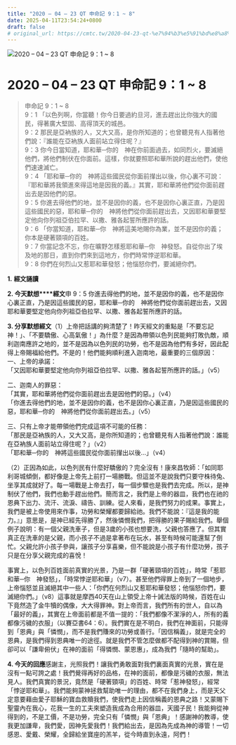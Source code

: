 ```yaml
---
title: "2020 – 04 – 23 QT 申命記 9：1 ~ 8"
date: 2025-04-11T23:54:24+0800
draft: false
# original_url: https://cmtc.tw/2020-04-23-qt-%e7%94%b3%e5%91%bd%e8%a8%98-9%ef%bc%9a1-8
---
```


![2020 – 04 – 23 QT 申命記 9：1 ~ 8](/images/qt.jpg   "2020 – 04 – 23 QT 申命記 9：1 ~ 8")

# 2020 – 04 – 23 QT 申命記 9：1 ~ 8

> 申命記 9：1 ~ 8  
> 9：1 「以色列啊，你當聽！你今日要過約旦河，進去趕出比你強大的國民，得著廣大堅固、高得頂天的城邑。  
> 9：2 那民是亞衲族的人，又大又高，是你所知道的；也曾聽見有人指著他們說：『誰能在亞衲族人面前站立得住呢？』  
> 9：3 你今日當知道，耶和華─你的　神在你前面過去，如同烈火，要滅絕他們，將他們制伏在你面前。這樣，你就要照耶和華所說的趕出他們，使他們速速滅亡。  
> 9：4 「耶和華─你的　神將這些國民從你面前攆出以後，你心裏不可說：『耶和華將我領進來得這地是因我的義。』其實，耶和華將他們從你面前趕出去是因他們的惡。  
> 9：5 你進去得他們的地，並不是因你的義，也不是因你心裏正直，乃是因這些國民的惡，耶和華─你的　神將他們從你面前趕出去，又因耶和華要堅定他向你列祖亞伯拉罕、以撒、雅各起誓所應許的話。  
> 9：6 「你當知道，耶和華─你　神將這美地賜你為業，並不是因你的義；你本是硬著頸項的百姓。  
> 9：7 你當記念不忘，你在曠野怎樣惹耶和華─你　神發怒。自從你出了埃及地的那日，直到你們來到這地方，你們時常悖逆耶和華。  
> 9：8 你們在何烈山又惹耶和華發怒；他惱怒你們，要滅絕你們。

**1.** **經文誦讀**

**2. 今天默想****經文**申 9：5 你進去得他們的地，並不是因你的義，也不是因你心裏正直，乃是因這些國民的惡，耶和華─你的　神將他們從你面前趕出去，又因耶和華要堅定他向你列祖亞伯拉罕、以撒、雅各起誓所應許的話。

**3. 分享默想經文**（1）上帝把話講的夠清楚了！昨天經文的重點是「不要忘記神！」、「不要驕傲、心高氣傲！」為什麼？是因為帶領以色列民能夠打敗仇敵，順利迦南應許之地的，並不是因為以色列民的功勞，也不是因為他們有多好，因此配得上帝賜福給他們。不是的！他們能夠順利進入迦南地，最重要的三個原因：  
一、上帝的承諾：  
「又因耶和華要堅定他向你列祖亞伯拉罕、以撒、雅各起誓所應許的話。」（v5）

二、迦南人的罪惡：  
「其實，耶和華將他們從你面前趕出去是因他們的惡。」（v4）  
「你進去得他們的地，並不是因你的義，也不是因你心裏正直，乃是因這些國民的惡，耶和華─你的　神將他們從你面前趕出去。」（v5）

三、只有上帝才能帶領他們完成這項不可能的任務：  
「那民是亞衲族的人，又大又高，是你所知道的；也曾聽見有人指著他們說：誰能在亞衲族人面前站立得住呢？」（v2）  
「耶和華─你的　神將這些國民從你面前攆出以後…」（v4）

（2）正因為如此，以色列民有什麼好驕傲的？完全沒有！康來昌牧師：「如同耶利哥城傾倒，都好像是上帝先上前打一場勝戰。但這並不是說我們只要守株待兔、坐享其成就好了。每一場戰是上帝去打，每一個步驟也是我們去完成。所以，是神制伏了他們，我們也動手趕出他們。簡而言之，我們是上帝的器皿，我們也在祂的恩典下出力、流汗、流淚、禱告、訓練。從人來看，是我們努力的成果。事實上，我們是被上帝使用來作事，功勞和榮耀都要歸給祂。我們不能說：『這是我的能力。』」意思是，是神已經先得勝了，然後憐憫我們，把得勝的果子賜給我們。舉個例子說明：有一個父親洗車子，但是3歲的小孩也想要洗，父親也答應了。但其實真正在洗車的是父親，而小孩子不過是拿著布在玩水，甚至有時候可能還幫了倒忙。父親允許小孩子參與，讓孩子分享喜樂，但不能說是小孩子有什麼功勞，孩子只是在分享父親完成的喜悅！

事實上，以色列百姓面前真實的光景，乃是一群「硬著頸項的百姓」，時常「惹耶和華─你　神發怒」，「時常悖逆耶和華」（v7）。甚至他們得罪上帝到了一個地步，上帝惱怒並且滅絕其中一些人：「你們在何烈山又惹耶和華發怒；他惱怒你們，要滅絕你們。」（v8）這事就是摩西40天在山上領受上帝十誡法版的時候，百姓在山下竟然造了金牛犢的偶像，大大得罪神。對上帝而言，我們所有的世人，自以為「最好的義」，其實在上帝面前都是不值一提的：「我們都像不潔淨的人，所有的義都像污穢的衣服」（以賽亞書64：6）。我們實在是不明白，我們在神面前，只能得到「恩典」與「憐憫」，而不是我們賺來的功勞或善行。「因信稱義」，就是完全的恩典，是我們得到恩典唯一的途徑。就是我們不管怎麼做都不配得到神的賞賜，但卻可以「謙卑俯伏」在神的面前「得憐憫、蒙恩惠」，成為我們「隨時的幫助」。

**4. 今天的回應**感謝主，光照我們！讓我們勇敢面對我們裏面真實的光景，實在是沒有一點可誇之處！我們覺得再好的品格，在神的面前，都像是污穢的衣服，無法見人。我們真實的景況，竟然是「硬著頸項」的百姓、時常「惹神發怒」，經常「悖逆耶和華」。我們能夠蒙神拯救幫助唯一的理由，都不在我們身上，而是天父定意要藉由愛子耶穌的寶血救贖我們，使我們走上因信稱義的恩典之路！又蒙賜下聖靈內在我心，花我一生的工夫來塑造我成為合用的器皿，天國子民！我能夠從神得到的，不是工價，不是功勞，完全只有「憐憫」與「恩典」！感謝神的教導，使我更加謙卑，我們愛，因神先愛我們！我們給出去，是因為先成為神的導管！一切感恩、愛戴、榮耀，全歸給坐寶座的羔羊，從今時直到永遠，阿們！